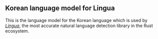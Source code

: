 ## Korean language model for Lingua

This is the language model for the Korean language which is used by 
[*Lingua*](https://github.com/pemistahl/lingua-rs), 
the most accurate natural language detection library in the Rust ecosystem.
